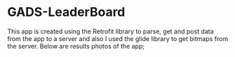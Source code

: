 # GADS-LeaderBoard
This app is created using the Retrofit library to parse, get and post data from the app to a server and also I used the glide library to get bitmaps from the server. Below are results photos of the app;
